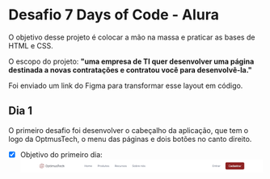 # Desafio 7 Days of Code - Alura

O objetivo desse projeto é colocar a mão na massa e praticar as bases de HTML e CSS.

O escopo do projeto: **"uma empresa de TI quer desenvolver uma página destinada a novas contratações e contratou você para desenvolvê-la."**

Foi enviado um link do Figma para transformar esse layout em código.

## Dia 1

O primeiro desafio foi desenvolver o cabeçalho da aplicação, que tem o logo da OptmusTech, o menu das páginas e dois botões no canto direito.

- [x] Objetivo do primeiro dia: <img src="./md-assets/navbar.png" alt="Imagem do primeiro desafio">